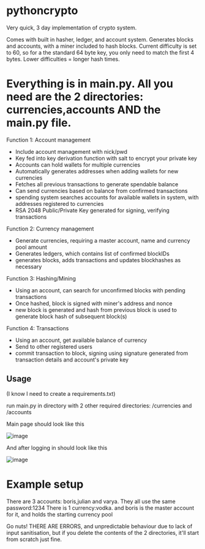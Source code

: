 # pythoncrypto
Very quick, 3 day implementation of crypto system.

Comes with built in hasher, ledger, and account system. Generates blocks and accounts, with a miner included to hash blocks. Current difficulty is set to 60, so for a the standard 64 byte key, you only need to match the first 4 bytes. Lower difficulties = longer hash times.

# Everything is in main.py. All you need are the 2 directories: currencies,accounts AND the main.py file.

Function 1: Account management
- Include account management with nick/pwd
- Key fed into key derivation function with salt to encrypt your private key
- Accounts can hold wallets for multiple currencies
- Automatically generates addresses when adding wallets for new currencies
- Fetches all previous transactions to generate spendable balance
- Can send currencies based on balance from confirmed transactions
- spending system searches accounts for available wallets in system, with addresses registered to currencies
- RSA 2048 Public/Private Key generated for signing, verifying transactions

Function 2: Currency management
- Generate currencies, requiring a master account, name and currency pool amount
- Generates ledgers, which contains list of confirmed blockIDs
- generates blocks, adds transactions and updates blockhashes as necessary

Function 3: Hashing/Mining
- Using an account, can search for unconfirmed blocks with pending transactions
- Once hashed, block is signed with miner's address and nonce
- new block is generated and hash from previous block is used to generate block hash of subsequent block(s)

Function 4: Transactions
- Using an account, get available balance of currency
- Send to other registered users
- commit transaction to block, signing using signature generated from transaction details and account's private key

## Usage

(I know I need to create a requirements.txt)

run main.py in directory with 2 other required directories: /currencies and /accounts

Main page should look like this

![image](https://user-images.githubusercontent.com/15609080/164075448-57dd2aca-5a40-405b-bac2-a15956a761e3.png)

And after logging in should look like this

![image](https://user-images.githubusercontent.com/15609080/164075577-18522997-7a58-4573-9798-84c1cdf66cff.png)

# Example setup

There are 3 accounts: boris,julian and varya. They all use the same password:1234
There is 1 currency:vodka. and boris is the master account for it, and holds the starting currency pool

Go nuts! THERE ARE ERRORS, and unpredictable behaviour due to lack of input sanitisation, but if you delete the contents of the 2 directories, it'll start from scratch just fine.

